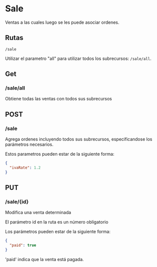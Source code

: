 # Sale

Ventas a las cuales luego se les puede asociar ordenes.

## Rutas

`/sale`

Utilizar el parametro "all" para utilizar todos los subrecursos: `/sale/all`.

## Get

### /sale/all

Obtiene todas las ventas con todos sus subrecursos

## POST

### /sale

Agrega ordenes incluyendo todos sus subrecursos, especificandose los parámetros necesarios.

Estos parametros pueden estar de la siguiente forma:

```json
{
  "ivaRate": 1.2
}
```

## PUT

### /sale/{id}

Modifica una venta determinada

El parámetro id en la ruta es un número obligatorio

Los parámetros pueden estar de la siguiente forma:

```json
{
  "paid": true
}
```

'paid' indica que la venta está pagada.
